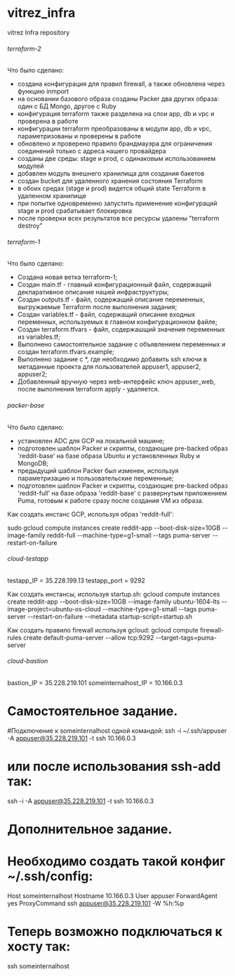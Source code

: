 # vitrez_infra
vitrez Infra repository

###### terraform-2 ############################################

Что было сделано:

- создана конфигурация для правил firewall, а также обновлена через функцию inmport
- на основании базового образа созданы Packer два других образа: один с БД Mongo, другое с Ruby
- конфигурация terraform также разделена на слои app, db и vpc и проверена в работе
- конфигурации terraform преобразованы в модули app, db и vpc, параметризованы и проверены в работе
- обновлено и проверено правило брандмауэра для ограничения соединений только с адреса нашего провайдера
- созданы две среды: stage и prod, с одинаковым использованием модулей
- добавлен модуль внешнего хранилища для создания бакетов
- создан bucket для удаленного хранения состояния Terraform
- в обоих средах (stage и prod) видется общий state Terraform в удаленном хранилище
- при попытке одновременно запустить применение конфигураций stage и prod срабатывает блокировка
- после проверки всех результатов все ресурсы удалены "terraform destroy"

###### terraform-1 ############################################

Что было сделано:

- Создана новая ветка terraform-1;
- Создан main.tf - главный конфигурационный файл, содержащий декларативное описание нашей инфраструктуры;
- Создан outputs.tf - файл, содержащий описание переменных, выгружаемые Terraform после выполнения задания;
- Создан variables.tf - файл, содержащий описание входных переменных, используемых в главном конфигурационном файле;
- Создан terraform.tfvars - файл, содержашщий значения переменных из variables.tf;
- Выполнено самостоятельное задание с объявлением переменных и создан terraform.tfvars.example;
- Выполнено задание с *, где необходимо добавить ssh ключи в метаданные проекта для пользователей appuser1, appuser2, appuser2;
- Добавленный вручную через web-интерфейс ключ appuser_web, после выполнения terraform apply - удаляется.

###### packer-base ############################################

Что было сделано:

- установлен ADC для GCP на локальной машине;
- подготовлен шаблон Packer и скрипты, создающие pre-backed образ 'reddit-base' на базе образа Ubuntu и установленных Ruby и MongoDB;
- предыдущий шаблон Packer был изменен, используя параметризацию и пользовательские переменные;
- подготовлен шаблон Packer и скрипты, создающие pre-backed образ 'reddit-full' на базе образа 'reddit-base' с развернутым приложением Puma, готовым к работе сразу после создания VM из образа.

Как создать инстанс GCP, используя образ 'reddit-full':

sudo gcloud compute instances create reddit-app --boot-disk-size=10GB --image-family reddit-full --machine-type=g1-small --tags puma-server --restart-on-failure


###### cloud-testapp ##########################################

testapp_IP = 35.228.199.13
testapp_port = 9292

Как создать инстансы, используя startup.sh:
gcloud compute instances create reddit-app --boot-disk-size=10GB --image-family ubuntu-1604-lts --image-project=ubuntu-os-cloud --machine-type=g1-small --tags puma-server --restart-on-failure --metadata startup-script=startup.sh

Как создать правило firewall используя gcloud:
gcloud compute firewall-rules create default-puma-server --allow tcp:9292 --target-tags=puma-server


###### cloud-bastion ############################################

bastion_IP = 35.228.219.101
someinternalhost_IP = 10.166.0.3

# Самостоятельное задание.
#Подключение к someinternalhost одной командой:
ssh -i ~/.ssh/appuser -A appuser@35.228.219.101 -t ssh 10.166.0.3

# или после использования ssh-add так:
ssh -i -A appuser@35.228.219.101 -t ssh 10.166.0.3

# Дополнительное задание.
# Необходимо создать такой конфиг ~/.ssh/config:
Host    someinternalhost
        Hostname 10.166.0.3
        User appuser
        ForwardAgent yes
        ProxyCommand ssh appuser@35.228.219.101 -W %h:%p

# Теперь возможно подключаться к хосту так:
ssh someinternalhost

